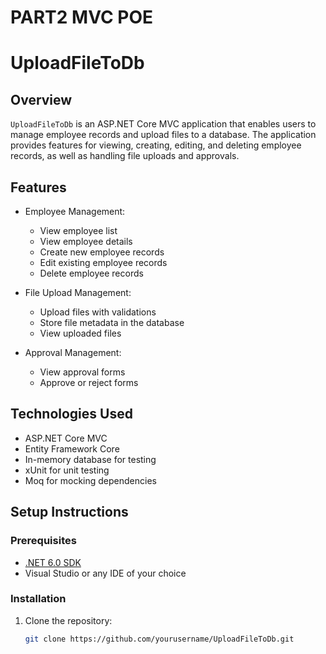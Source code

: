 # PART2 MVC POE
# UploadFileToDb

## Overview

`UploadFileToDb` is an ASP.NET Core MVC application that enables users to manage employee records and upload files to a database. The application provides features for viewing, creating, editing, and deleting employee records, as well as handling file uploads and approvals.

## Features

- Employee Management:
  - View employee list
  - View employee details
  - Create new employee records
  - Edit existing employee records
  - Delete employee records

- File Upload Management:
  - Upload files with validations
  - Store file metadata in the database
  - View uploaded files

- Approval Management:
  - View approval forms
  - Approve or reject forms

## Technologies Used

- ASP.NET Core MVC
- Entity Framework Core
- In-memory database for testing
- xUnit for unit testing
- Moq for mocking dependencies

## Setup Instructions

### Prerequisites

- [.NET 6.0 SDK](https://dotnet.microsoft.com/download/dotnet/6.0)
- Visual Studio or any IDE of your choice

### Installation

1. Clone the repository:

   ```bash
   git clone https://github.com/yourusername/UploadFileToDb.git
